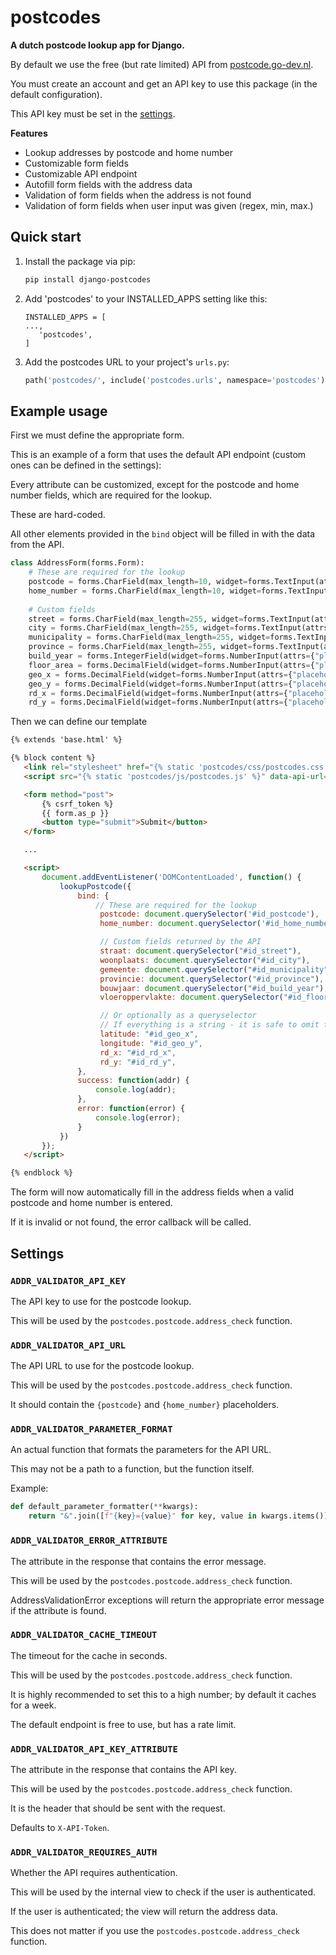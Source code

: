 postcodes
================

**A dutch postcode lookup app for Django.**

By default we use the free (but rate limited) API from [postcode.go-dev.nl](https://postcode.go-dev.nl/).

You must create an account and get an API key to use this package (in the default configuration).

This API key must be set in the [settings](#settings).

**Features**

* Lookup addresses by postcode and home number
* Customizable form fields
* Customizable API endpoint
* Autofill form fields with the address data
* Validation of form fields when the address is not found
* Validation of form fields when user input was given (regex, min, max.)

Quick start
-----------

1. Install the package via pip:

   ```bash
   pip install django-postcodes
   ```

2. Add 'postcodes' to your INSTALLED_APPS setting like this:

   ```
   INSTALLED_APPS = [
   ...,
      'postcodes',
   ]
   ```
3. Add the postcodes URL to your project's `urls.py`:

   ```python
   path('postcodes/', include('postcodes.urls', namespace='postcodes')),
   ```


## Example usage

First we must define the appropriate form.

This is an example of a form that uses the default API endpoint (custom ones can be defined in the settings):

Every attribute can be customized, except for the postcode and home number fields, which are required for the lookup.

These are hard-coded.

All other elements provided in the `bind` object will be filled in with the data from the API.

```python
class AddressForm(forms.Form):
    # These are required for the lookup
    postcode = forms.CharField(max_length=10, widget=forms.TextInput(attrs={"placeholder": "1234 AB", "class": "postcode", "pattern": "^[0-9]{4}(\s+|)[A-Z]{2}$"}))
    home_number = forms.CharField(max_length=10, widget=forms.TextInput(attrs={"placeholder": "123", "class": "home_number"}))
    
    # Custom fields
    street = forms.CharField(max_length=255, widget=forms.TextInput(attrs={"placeholder": "Main street", "class": "street"}))
    city = forms.CharField(max_length=255, widget=forms.TextInput(attrs={"placeholder": "Amsterdam", "class": "city"}))
    municipality = forms.CharField(max_length=255, widget=forms.TextInput(attrs={"placeholder": "Amsterdam", "class": "municipality"}))
    province = forms.CharField(max_length=255, widget=forms.TextInput(attrs={"placeholder": "Noord-Holland", "class": "province"}))
    build_year = forms.IntegerField(widget=forms.NumberInput(attrs={"placeholder": "1990", "class": "build_year", "pattern": "^[0-9]{4}$", "min": "1900", "max": "2022"}))
    floor_area = forms.DecimalField(widget=forms.NumberInput(attrs={"placeholder": "100", "class": "floor_area", "pattern": "^[0-9]{1,3}$"})) # "pattern": "^[0-9]{1,3}$"
    geo_x = forms.DecimalField(widget=forms.NumberInput(attrs={"placeholder": "52.123456", "class": "geo_x"}))
    geo_y = forms.DecimalField(widget=forms.NumberInput(attrs={"placeholder": "4.123456", "class": "geo_y"}))
    rd_x = forms.DecimalField(widget=forms.NumberInput(attrs={"placeholder": "123456", "class": "rd_x"})) # Rijksdriehoek
    rd_y = forms.DecimalField(widget=forms.NumberInput(attrs={"placeholder": "123456", "class": "rd_y"})) # Rijksdriehoek
```

Then we can define our template

```html
{% extends 'base.html' %}

{% block content %}
   <link rel="stylesheet" href="{% static 'postcodes/css/postcodes.css' %}">
   <script src="{% static 'postcodes/js/postcodes.js' %}" data-api-url="{% url "postcodes:api" %}"></script>

   <form method="post">
       {% csrf_token %}
       {{ form.as_p }}
       <button type="submit">Submit</button>
   </form>

   ...

   <script>
       document.addEventListener('DOMContentLoaded', function() {
           lookupPostcode({
               bind: {
                   // These are required for the lookup
                    postcode: document.querySelector('#id_postcode'),
                    home_number: document.querySelector('#id_home_number'),

                    // Custom fields returned by the API
                    straat: document.querySelector("#id_street"),
                    woonplaats: document.querySelector("#id_city"),
                    gemeente: document.querySelector("#id_municipality"),
                    provincie: document.querySelector("#id_province"),
                    bouwjaar: document.querySelector("#id_build_year"),
                    vloeroppervlakte: document.querySelector("#id_floor_area"),

                    // Or optionally as a queryselector
                    // If everything is a string - it is safe to omit the DOMContentLoaded eventListener
                    latitude: "#id_geo_x",
                    longitude: "#id_geo_y",
                    rd_x: "#id_rd_x",
                    rd_y: "#id_rd_y",
               },
               success: function(addr) {
                   console.log(addr);
               },
               error: function(error) {
                   console.log(error);
               }
           })
       });
   </script>

{% endblock %}
```

The form will now automatically fill in the address fields when a valid postcode and home number is entered.

If it is invalid or not found, the error callback will be called.

## Settings

### `ADDR_VALIDATOR_API_KEY`

The API key to use for the postcode lookup.

This will be used by the `postcodes.postcode.address_check` function.


### `ADDR_VALIDATOR_API_URL`

The API URL to use for the postcode lookup.

This will be used by the `postcodes.postcode.address_check` function.

It should contain the `{postcode}` and `{home_number}` placeholders.


### `ADDR_VALIDATOR_PARAMETER_FORMAT`

An actual function that formats the parameters for the API URL.

This may not be a path to a function, but the function itself.

Example:

```python
def default_parameter_formatter(**kwargs):
    return "&".join([f"{key}={value}" for key, value in kwargs.items()])
```


### `ADDR_VALIDATOR_ERROR_ATTRIBUTE`

The attribute in the response that contains the error message.

This will be used by the `postcodes.postcode.address_check` function.

AddressValidationError exceptions will return the appropriate error message if the attribute is found.


### `ADDR_VALIDATOR_CACHE_TIMEOUT`

The timeout for the cache in seconds.

This will be used by the `postcodes.postcode.address_check` function.

It is highly recommended to set this to a high number; by default it caches for a week.

The default endpoint is free to use, but has a rate limit.


### `ADDR_VALIDATOR_API_KEY_ATTRIBUTE`

The attribute in the response that contains the API key.

This will be used by the `postcodes.postcode.address_check` function.

It is the header that should be sent with the request.

Defaults to `X-API-Token`.


### `ADDR_VALIDATOR_REQUIRES_AUTH`

Whether the API requires authentication.

This will be used by the internal view to check if the user is authenticated.

If the user is authenticated; the view will return the address data.

This does not matter if you use the `postcodes.postcode.address_check` function.
